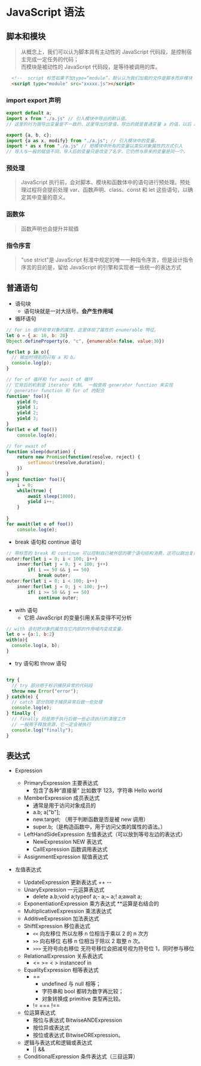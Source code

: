 # JavaScript 语法

## 脚本和模块
> 从概念上，我们可以认为脚本具有主动性的 JavaScript 代码段，是控制宿主完成一定任务的代码；\
> 而模块是被动性的 JavaScript 代码段，是等待被调用的库。

```html
  <!--  script 标签如果不加type=“module”，默认认为我们加载的文件是脚本而非模块 -->
  <script type="module" src="xxxxx.js"></script>
```

### import export 声明

```javascript
export default a;
import x from "./a.js" // 引入模块中导出的默认值。
// 这里的行为跟导出变量是不一致的，这里导出的是值，导出的就是普通变量 a 的值，以后 a 的变化与导出的值就无关了，修改变量 a，不会使得其他模块中引入的 default 值发生改变。

export {a, b, c};
import {a as x, modify} from "./a.js"; // 引入模块中的变量。
import * as x from "./a.js" // 把模块中所有的变量以类似对象属性的方式引入
// 导入与一般的赋值不同，导入后的变量只是改变了名字，它仍然与原来的变量是同一个。
```


### 预处理
> JavaScript 执行前，会对脚本、模块和函数体中的语句进行预处理。预处理过程将会提前处理 var、函数声明、class、const 和 let 这些语句，以确定其中变量的意义。


### 函数体
> 函数声明也会提升并赋值

### 指令序言
> "use strict"是 JavaScript 标准中规定的唯一一种指令序言，但是设计指令序言的目的是，留给 JavaScript 的引擎和实现者一些统一的表达方式

## 普通语句

- 语句块
  - 语句块就是一对大括号。**会产生作用域**
- 循环语句

```javascript
// for in 循环枚举对象的属性，这里体现了属性的 enumerable 特征。
let o = { a: 10, b: 20}
Object.defineProperty(o, "c", {enumerable:false, value:30})

for(let p in o){
  // 输出时得到的只有 a 和 b。
  console.log(p);
}

// for of 循环和 for await of 循环
// 它背后的机制是 iterator 机制。 一般使用 generator function 来实现
// generator function 和 for of 的配合
function* foo(){
    yield 0;
    yield 1;
    yield 2;
    yield 3;
}
for(let e of foo())
    console.log(e);

// for await of
function sleep(duration) {
    return new Promise(function(resolve, reject) {
        setTimeout(resolve,duration);
    })
}
async function* foo(){
    i = 0;
    while(true) {
        await sleep(1000);
        yield i++;
    }
        
}
for await(let e of foo())
    console.log(e);
```
- break 语句和 continue 语句

```javascript
// 带标签的 break 和 continue 可以控制自己被外层的哪个语句结构消费，这可以跳出复杂的语句结构。
outer:for(let i = 0; i < 100; i++)
    inner:for(let j = 0; j < 100; j++)
        if( i == 50 && j == 50)
            break outer;
outer:for(let i = 0; i < 100; i++)
    inner:for(let j = 0; j < 100; j++)
        if( i >= 50 && j == 50)
            continue outer;
```

- with 语句
  - 它把 JavaScript 的变量引用关系变得不可分析
```javascript
// with 语句把对象的属性在它内部的作用域内变成变量。
let o = {a:1, b:2}
with(o){
  console.log(a, b);
}
```

- try 语句和 throw 语句

```javascript

try {
  // try 部分用于标识捕获异常的代码段
  throw new Error("error");
} catch(e) {
  // catch 部分则用于捕获异常后做一些处理
  console.log(e);
} finally {
  // finally 则是用于执行后做一些必须执行的清理工作
  // 一般用于释放资源，它一定会被执行
  console.log("finally");
}

```

## 表达式

- Expression
  - PrimaryExpression 主要表达式
    - 包含了各种“直接量” 比如数字 123，字符串 Hello world
  - MemberExpression 成员表达式
    - 通常是用于访问对象成员的
    - a.b; a["b"];
    - new.target; （用于判断函数是否是被 new 调用）
    - super.b;（是构造函数中，用于访问父类的属性的语法。）
  - LeftHandSideExpression 左值表达式（可以放到等号左边的表达式）
    - NewExpression NEW 表达式
    - CallExpression 函数调用表达式
  - AssignmentExpression 赋值表达式

- 左值表达式
  - UpdateExpression 更新表达式  ++ --
  - UnaryExpression 一元运算表达式
    - delete a.b;void a;typeof a;- a;~ a;! a;await a;
  - ExponentiationExpression 乘方表达式 **运算是右结合的
  - MultiplicativeExpression 乘法表达式
  - AdditiveExpression 加法表达式
  - ShiftExpression 移位表达式
    - `<<` 向左移位   所以左移 n 位相当于乘以 2 的 n 次方
    - `>>` 向右移位   右移 n 位相当于除以 2 取整 n 次。
    - `>>>` 无符号向右移位  无符号移位会把减号视为符号位 1，同时参与移位
  - RelationalExpression 关系表达式
    - <=  >=  < > instanceof in
  - EqualityExpression 相等表达式
    - ==  
      - undefined 与 null 相等；
      - 字符串和 bool 都转为数字再比较；
      - 对象转换成 primitive 类型再比较。
    - !=  === !==
  - 位运算表达式
    - 按位与表达式 BitwiseANDExpression
    - 按位异或表达式 
    - 按位或表达式 BitwiseORExpression。
  - 逻辑与表达式和逻辑或表达式
    - || &&
  - ConditionalExpression 条件表达式（三目运算）